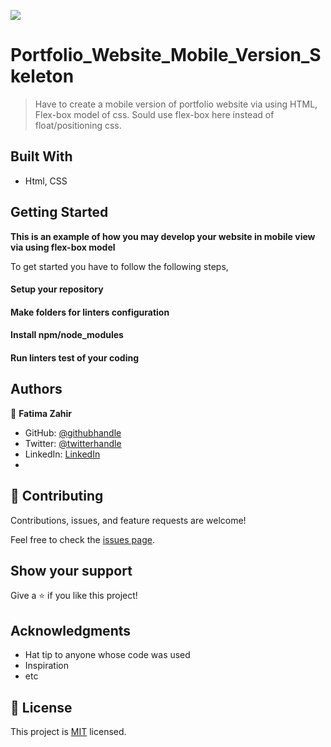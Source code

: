 ![](https://img.shields.io/badge/Microverse-blueviolet)

# Portfolio_Website_Mobile_Version_Skeleton

> Have to create a mobile version of portfolio website via using HTML, Flex-box model of css. Sould use flex-box here instead of float/positioning css.


## Built With

- Html, CSS

## Getting Started

**This is an example of how you may develop your website in mobile view via using flex-box model**

To get started you have to follow the following steps,

#### Setup your repository

#### Make folders for linters configuration

#### Install npm/node_modules

#### Run linters test of your coding


## Authors

👤 **Fatima Zahir**

- GitHub: [@githubhandle](https://github.com/Fatima-hub333)
- Twitter: [@twitterhandle](https://twitter.com/Fatima_developr)
- LinkedIn: [LinkedIn](https://www.linkedin.com/in/full-stack-webdeveloper-181583234/)
- 
## 🤝 Contributing

Contributions, issues, and feature requests are welcome!

Feel free to check the [issues page](../../issues/).

## Show your support

Give a ⭐️ if you like this project!

## Acknowledgments

- Hat tip to anyone whose code was used
- Inspiration
- etc

## 📝 License

This project is [MIT](./MIT.md) licensed.

